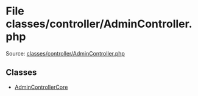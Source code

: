 File classes/controller/AdminController.php
=========

Source: [classes/controller/AdminController.php](https://github.com/PrestaShop/PrestaShop/blob/1.6.1.0/classes/controller/AdminController.php)


Classes
-------

* [AdminControllerCore](class.AdminControllerCore.md)

